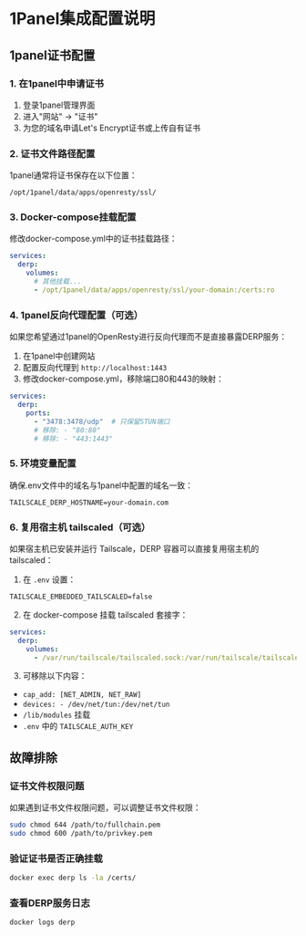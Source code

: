 # 1Panel集成配置说明

## 1panel证书配置

### 1. 在1panel中申请证书
1. 登录1panel管理界面
2. 进入"网站" -> "证书"
3. 为您的域名申请Let's Encrypt证书或上传自有证书

### 2. 证书文件路径配置
1panel通常将证书保存在以下位置：
```
/opt/1panel/data/apps/openresty/ssl/
```

### 3. Docker-compose挂载配置
修改docker-compose.yml中的证书挂载路径：

```yaml
services:
  derp:
    volumes:
      # 其他挂载...
      - /opt/1panel/data/apps/openresty/ssl/your-domain:/certs:ro
```

### 4. 1panel反向代理配置（可选）
如果您希望通过1panel的OpenResty进行反向代理而不是直接暴露DERP服务：

1. 在1panel中创建网站
2. 配置反向代理到 `http://localhost:1443`
3. 修改docker-compose.yml，移除端口80和443的映射：

```yaml
services:
  derp:
    ports:
      - "3478:3478/udp"  # 只保留STUN端口
      # 移除: - "80:80"
      # 移除: - "443:1443"
```

### 5. 环境变量配置
确保.env文件中的域名与1panel中配置的域名一致：
```
TAILSCALE_DERP_HOSTNAME=your-domain.com
```

### 6. 复用宿主机 tailscaled（可选）
如果宿主机已安装并运行 Tailscale，DERP 容器可以直接复用宿主机的 tailscaled：

1) 在 `.env` 设置：
```
TAILSCALE_EMBEDDED_TAILSCALED=false
```

2) 在 docker-compose 挂载 tailscaled 套接字：
```yaml
services:
  derp:
    volumes:
      - /var/run/tailscale/tailscaled.sock:/var/run/tailscale/tailscaled.sock:ro
```

3) 可移除以下内容：
- `cap_add: [NET_ADMIN, NET_RAW]`
- `devices: - /dev/net/tun:/dev/net/tun`
- `/lib/modules` 挂载
- `.env` 中的 `TAILSCALE_AUTH_KEY`

## 故障排除

### 证书文件权限问题
如果遇到证书文件权限问题，可以调整证书文件权限：
```bash
sudo chmod 644 /path/to/fullchain.pem
sudo chmod 600 /path/to/privkey.pem
```

### 验证证书是否正确挂载
```bash
docker exec derp ls -la /certs/
```

### 查看DERP服务日志
```bash
docker logs derp
```
